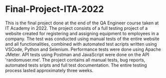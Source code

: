 # Final-Project-ITA-2022
This is the final project done at the end of the QA Engineer course taken at IT Academy in 2022. 
The project consists of a full testing project of a website created for registering and assigning equipment to employees in a company. 
The test was conducted using manual tests of the entire website and all functionalities, combined with automated test acripts written using VSCode,
Python and Selenium. 
Performance tests were done using Apache JMeter. 
API tests using Postman and JavaScript were done on the API 'randomuser.me'. 
The project contains all manual tests, bug reports, automated tests sripts and full test documentation. 
The entire testing process lasted approximately three weeks. 
